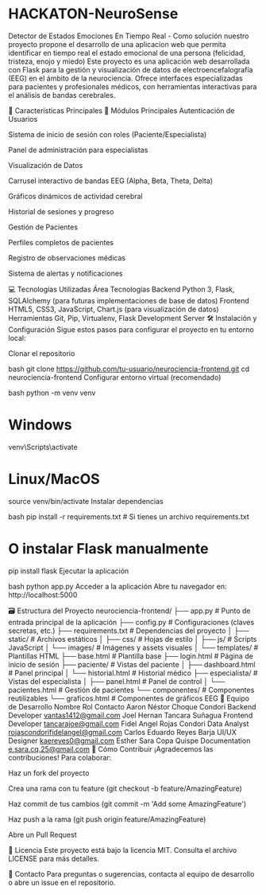 # HACKATON-NeuroSense
Detector de Estados Emociones En Tiempo Real - Como solución nuestro proyecto propone el desarrollo de una aplicacion web que permita identificar en tiempo real el estado emocional de una persona (felicidad, tristeza, enojo y miedo)
Este proyecto es una aplicación web desarrollada con Flask para la gestión y visualización de datos de electroencefalografía (EEG) en el ámbito de la neurociencia. Ofrece interfaces especializadas para pacientes y profesionales médicos, con herramientas interactivas para el análisis de bandas cerebrales.

🌟 Características Principales
🚀 Módulos Principales
Autenticación de Usuarios

Sistema de inicio de sesión con roles (Paciente/Especialista)

Panel de administración para especialistas

Visualización de Datos

Carrusel interactivo de bandas EEG (Alpha, Beta, Theta, Delta)

Gráficos dinámicos de actividad cerebral

Historial de sesiones y progreso

Gestión de Pacientes

Perfiles completos de pacientes

Registro de observaciones médicas

Sistema de alertas y notificaciones

💻 Tecnologías Utilizadas
Área	Tecnologías
Backend	Python 3, Flask, SQLAlchemy (para futuras implementaciones de base de datos)
Frontend	HTML5, CSS3, JavaScript, Chart.js (para visualización de datos)
Herramientas	Git, Pip, Virtualenv, Flask Development Server
🛠️ Instalación y Configuración
Sigue estos pasos para configurar el proyecto en tu entorno local:

Clonar el repositorio

bash
git clone https://github.com/tu-usuario/neurociencia-frontend.git
cd neurociencia-frontend
Configurar entorno virtual (recomendado)

bash
python -m venv venv
# Windows
venv\Scripts\activate
# Linux/MacOS
source venv/bin/activate
Instalar dependencias

bash
pip install -r requirements.txt  # Si tienes un archivo requirements.txt
# O instalar Flask manualmente
pip install flask
Ejecutar la aplicación

bash
python app.py
Acceder a la aplicación
Abre tu navegador en: http://localhost:5000

🗃️ Estructura del Proyecto
neurociencia-frontend/
├── app.py                  # Punto de entrada principal de la aplicación
├── config.py               # Configuraciones (claves secretas, etc.)
├── requirements.txt        # Dependencias del proyecto
│
├── static/                 # Archivos estáticos
│   ├── css/                # Hojas de estilo
│   ├── js/                 # Scripts JavaScript
│   └── images/             # Imágenes y assets visuales
│
└── templates/              # Plantillas HTML
    ├── base.html           # Plantilla base
    ├── login.html          # Página de inicio de sesión
    ├── paciente/           # Vistas del paciente
    │   ├── dashboard.html  # Panel principal
    │   └── historial.html  # Historial médico
    ├── especialista/       # Vistas del especialista
    │   ├── panel.html      # Panel de control
    │   └── pacientes.html  # Gestión de pacientes
    └── componentes/        # Componentes reutilizables
        └── graficos.html   # Componentes de gráficos EEG
👥 Equipo de Desarrollo
Nombre	Rol	Contacto
Aaron Néstor Choque Condori	Backend Developer	vantas1412@gmail.com
Joel Hernan Tancara Suñagua	Frontend Developer	tancarajoe@gmail.com
Fidel Angel Rojas Condori	Data Analyst	rojascondorifidelangel@gmail.com
Carlos Eduardo Reyes Barja	UI/UX Designer	kaereyes0@gmail.com
Esther Sara Copa Quispe	Documentation	e.sara.cq.25@gmail.com
🤝 Cómo Contribuir
¡Agradecemos las contribuciones! Para colaborar:

Haz un fork del proyecto

Crea una rama con tu feature (git checkout -b feature/AmazingFeature)

Haz commit de tus cambios (git commit -m 'Add some AmazingFeature')

Haz push a la rama (git push origin feature/AmazingFeature)

Abre un Pull Request

📄 Licencia
Este proyecto está bajo la licencia MIT. Consulta el archivo LICENSE para más detalles.

📧 Contacto
Para preguntas o sugerencias, contacta al equipo de desarrollo o abre un issue en el repositorio.
